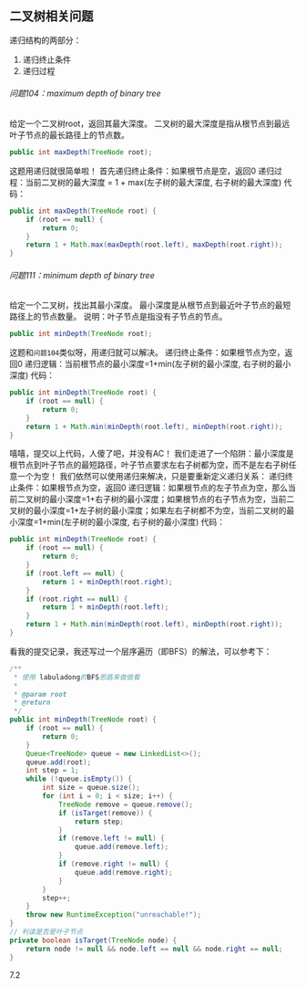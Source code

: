 ## 二叉树相关问题

递归结构的两部分：
1. 递归终止条件
2. 递归过程

###### 问题104：maximum depth of binary tree

给定一个二叉树root，返回其最大深度。
二叉树的最大深度是指从根节点到最远叶子节点的最长路径上的节点数。
```java
public int maxDepth(TreeNode root);
```

这题用递归就很简单啦！
首先递归终止条件：如果根节点是空，返回0
递归过程：当前二叉树的最大深度 = 1 + max(左子树的最大深度, 右子树的最大深度)
代码：
```java
public int maxDepth(TreeNode root) {
    if (root == null) {
        return 0;
    }
    return 1 + Math.max(maxDepth(root.left), maxDepth(root.right));
}
```

###### 问题111：minimum depth of binary tree

给定一个二叉树，找出其最小深度。
最小深度是从根节点到最近叶子节点的最短路径上的节点数量。
说明：叶子节点是指没有子节点的节点。
```java
public int minDepth(TreeNode root);
```

这题和`问题104`类似呀，用递归就可以解决。
递归终止条件：如果根节点为空，返回0
递归逻辑：当前根节点的最小深度=1+min(左子树的最小深度, 右子树的最小深度)
代码：
```java
public int minDepth(TreeNode root) {
    if (root == null) {
        return 0;
    }
    return 1 + Math.min(minDepth(root.left), minDepth(root.right));
}
```
嘻嘻，提交以上代码，人傻了吧，并没有AC！
我们走进了一个陷阱：最小深度是根节点到叶子节点的最短路径，叶子节点要求左右子树都为空，而不是左右子树任意一个为空！
我们依然可以使用递归来解决，只是要重新定义递归关系：
递归终止条件：如果根节点为空，返回0
递归逻辑：如果根节点的左子节点为空，那么当前二叉树的最小深度=1+右子树的最小深度；如果根节点的右子节点为空，当前二叉树的最小深度=1+左子树的最小深度；如果左右子树都不为空，当前二叉树的最小深度=1+min(左子树的最小深度, 右子树的最小深度)
代码：
```java
public int minDepth(TreeNode root) {
    if (root == null) {
        return 0;
    }
    if (root.left == null) {
        return 1 + minDepth(root.right);
    }
    if (root.right == null) {
        return 1 + minDepth(root.left);
    }
    return 1 + Math.min(minDepth(root.left), minDepth(root.right));
}
```
看我的提交记录，我还写过一个层序遍历（即BFS）的解法，可以参考下：
```java
/**
 * 使用 labuladong的BFS思路来做做看
 *
 * @param root
 * @return
 */
public int minDepth(TreeNode root) {
    if (root == null) {
        return 0;
    }
    Queue<TreeNode> queue = new LinkedList<>();
    queue.add(root);
    int step = 1;
    while (!queue.isEmpty()) {
        int size = queue.size();
        for (int i = 0; i < size; i++) {
            TreeNode remove = queue.remove();
            if (isTarget(remove)) {
                return step;
            }
            if (remove.left != null) {
                queue.add(remove.left);
            }
            if (remove.right != null) {
                queue.add(remove.right);
            }
        }
        step++;
    }
    throw new RuntimeException("unreachable!");
}
// 判读是否是叶子节点
private boolean isTarget(TreeNode node) {
    return node != null && node.left == null && node.right == null;
}
```

7.2

